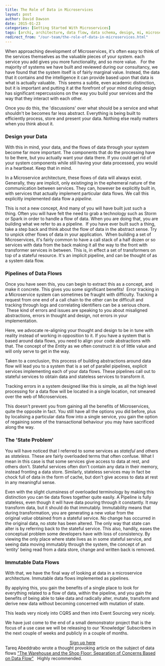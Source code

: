 ```yaml
---
title: The Role of Data in Microservices
layout: post
author: David Dawson
date: 2015-01-23
categories: [Getting Started With Microservices]
tags: [archi, architecture, data flow, data schema, design, mi, microservice, microservices]
redirect_from: "/our-team/the-role-of-data-in-microservices.html"
---
```

When approaching development of Microservices, it's often easy to think of the services themselves as the valuable pieces of your system. each service you add gives you more functionality, and so more value.   For the majority of systems we have built and reviewed during our consultancy, we have found that the system itself is of fairly marginal value. Instead, the data that it contains and the intelligence it can provide based upon that data is what is actually valuable.  This seems a subtle, even academic distinction, but it is important and putting it at the forefront of your mind during design has significant repercussions on the way you build your services and the way that they interact with each other.

Once you do this, the 'discussions' over what should be a service and what shouldn't be becomes far less abstract. Everything is being built to efficiently process, store and present your data. Nothing else really matters when you think about it.
<h3>Design your Data</h3>
With this in mind, your data, and the flows of data through your system become far more important. The components that do the processing have to be there, but you actually want your data there. If you could get rid of your system components while still having your data processed, you would in a heartbeat. Keep that in mind.

In a Microservice architecture, these flows of data will always exist. Generally, they are implicit, only existinging in the ephemeral nature of the communication between services. They can, however be explicitly built in, with services that actually implement particular data flows. We call this explicitly implemented data flow a <em>pipeline.</em>

This is not a new concept, And many of you will have built just such a thing. Often you will have felt the need to grab a technology such as Storm or Spark in order to handle a flow of data. When you are doing that, you are building what we refer to as a pipeline.  If you have ever built such a thing, take a step back and think about the flow of data in the abstract sense. Try to unpick other flows of data in your application.  When building a set of Microservices, it's fairly common to have a call stack of a half dozen or so services with data from the back making it all the way to the front with transformer services in between. This is, in effect a set of transformers on top of a stateful resource. It's an implicit pipeline, and can be thought of as a system data flow.
<h3>Pipelines of Data Flows</h3>
Once you have seen this, you can begin to extract this as a concept, and make it concrete. This gives you some significant benefits!  Error tracking in a Microservice system can sometimes be fraught with difficulty. Tracking a request from one end of a call chain to the other can be difficult and tracking through logs and correlating identifiers can be a serious chore.  These kind of errors and issues are speaking to you about misaligned abstractions, errors in thought and design, not errors in your implementation.

Here, we advocate re-aligning your thought and design to be in tune with reality instead of working in opposition to it. If you have a system that is based around data flows, you need to align your code abstractions with that. The concept of the <em>Entity</em> as we often construct it is of little value and will only serve to get in the way.

Taken to a conclusion, this process of building abstractions around data flow will lead you to a system that is a set of parallel pipelines, explicit services implementing each of your data flows. These pipelines call out to stateful services to obtain data and stateless services to transform it.

Tracking errors in a system designed like this is simple, as all the high level processing for a data flow will be located in a single location, not smeared over the web of Microservices.

This doesn't prevent you from gaining all the benefits of Microservices, quite the opposite in fact. You still have all the options you did before, plus by localising a particular data flow into a single service, you gain the option of regaining some of the transactional behaviour you may have sacrificed along the way.
<h3>The 'State Problem'</h3>
You will have noticed that I referred to some services as <em>stateful</em> and others as <em>stateless. </em>These are fairly overloaded terms that often confuse. What I mean in this case is that some services give access to data at rest, and others don't. Stateful services often don't contain any data in their memory, instead fronting a data store. Similarly, stateless services may in fact be chock full of data in the form of cache, but don't give access to data at rest in any meaningful sense.

Even with the slight clumsiness of overloaded terminology by making this distinction you can tie data flows together quite easily. A Pipeline is fully stateless, even though it will have data pouring through it constantly. It may transform data, but it should do that immutably. Immutability means that during transformation, you are generating a new <em>value</em> from the original <em>value</em> obtained from a stateful service. No change has occurred in the original data, no <em>state</em> has been altered. The only way that state can alter is by referring back to the stateful service. This also, handily, eases the conceptual problem some developers have with loss of consistency. By viewing the only place where state lives as in some stateful service, and seeing data moving immutably through the system, the concept of an 'entity' being read from a data store, change and written back is removed.
<h3>Immutable Data Flows</h3>
With that, we have the final way of looking at data in a microservice architecture. Immutable data flows implemented as pipelines.

By applying this, you gain the benefits of a single place to look for everything related to a flow of data, within the pipeline, and you gain the benefits of being able to take data and radically alter, mutate, transform and derive new data without becoming concerned with mutation of state.

This leads very nicely into CQRS and then into Event Sourcing very nicely.

We have just come to the end of a small demonstrator project that is the focus of a use case we will be releasing to our 'Knowledge' Subscribers in the next couple of weeks and publicly in a couple of months.
<div style="text-align: center;"><a href="/learning/knowledge" class="button medium">Sign up here</a></div>
<div style="text-align: center;"></div>
<div style="text-align: left;">Tareq Abeddrabo wrote a thought provoking article on the subject of data flows <a href="http://www.terminalstate.net/2013/12/the-warehouse-and-shop-floor-separation.html" target="_blank">"The Warehouse and the Shop Floor: Separation of Concerns Based on Data Flow"</a>   Highly recommended.</div>
<div style="text-align: left;"></div>